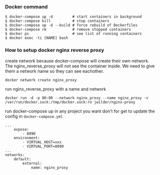 ### Docker command

```
$ docker-compose up -d         # start containers in background
$ docker-compose kill          # stop containers
$ docker-compose up -d --build # force rebuild of Dockerfiles
$ docker-compose rm            # remove stopped containers
$ docker ps                    # see list of running containers
$ docker exec -ti [NAME] bash
```

### How to setup docker nginx reverse proxy

create network because docker-compose will create their own network. The nginx_reverse_proxy will not see the container inside. We need to give them a network name so they can see eachother.

`docker network create nginx_proxy`

run nginx_reverse_proxy with a name and network

`docker run -d -p 80:80 --network nginx_proxy --name nginx_proxy -v /var/run/docker.sock:/tmp/docker.sock:ro jwilder/nginx-proxy`

run docker-compose up in any project you want don't for get to update the config in `docker-compose.yml`  

```
...
    expose:
        - 8090
    environment:
        - VIRTUAL_HOST=xxx
        - VIRTUAL_PORT=8090
...
networks:
    default:
        external:
            name: nginx_proxy
```
